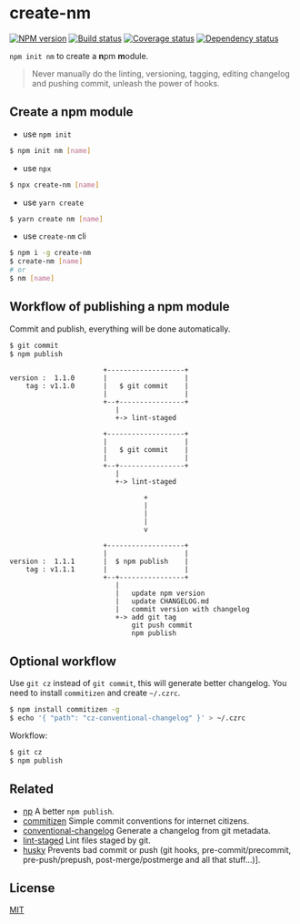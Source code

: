 # create-nm

[![NPM version][npm-image]][npm-url]
[![Build status][travis-image]][travis-url]
[![Coverage status][codecov-image]][codecov-url]
[![Dependency status][daviddm-image]][daviddm-url]

`npm init nm` to create a **n**pm **m**odule.

> Never manually do the linting, versioning, tagging, editing changelog and pushing commit, unleash the power of hooks.

## Create a npm module

- use `npm init`

```bash
$ npm init nm [name]
```

- use `npx`

```bash
$ npx create-nm [name]
```

- use `yarn create`

```bash
$ yarn create nm [name]
```

- use `create-nm` cli

```bash
$ npm i -g create-nm
$ create-nm [name]
# or
$ nm [name]
```

## Workflow of publishing a npm module

Commit and publish, everything will be done automatically.

```bash
$ git commit
$ npm publish
```

```
                       +-------------------+
version :  1.1.0       |                   |
    tag : v1.1.0       |   $ git commit    |
                       |                   |
                       +--+----------------+
                          |
                          +-> lint-staged

                       +-------------------+
                       |                   |
                       |   $ git commit    |
                       |                   |
                       +--+----------------+
                          |
                          +-> lint-staged

                                 +
                                 |
                                 |
                                 |
                                 v

                       +-------------------+
                       |                   |
version :  1.1.1       |  $ npm publish    |
    tag : v1.1.1       |                   |
                       +--+----------------+
                          |
                          |   update npm version
                          |   update CHANGELOG.md
                          |   commit version with changelog
                          +-> add git tag
                              git push commit
                              npm publish
```

## Optional workflow

Use `git cz` instead of `git commit`, this will generate better changelog.
You need to install `commitizen` and create `~/.czrc`.

```bash
$ npm install commitizen -g
$ echo '{ "path": "cz-conventional-changelog" }' > ~/.czrc
```

Workflow:

```bash
$ git cz
$ npm publish
```

## Related

- [np](https://github.com/sindresorhus/np) A better `npm publish`.
- [commitizen](https://github.com/commitizen/cz-cli) Simple commit conventions for internet citizens.
- [conventional-changelog](https://www.npmjs.com/package/conventional-changelog-cli) Generate a changelog from git metadata.
- [lint-staged](https://github.com/okonet/lint-staged) Lint files staged by git.
- [husky](https://github.com/typicode/husky) Prevents bad commit or push (git hooks, pre-commit/precommit, pre-push/prepush, post-merge/postmerge and all that stuff...)].

## License

[MIT](http://opensource.org/licenses/MIT)

[npm-image]: https://img.shields.io/npm/v/create-nm.svg?style=flat-square&logo=npm
[npm-url]: https://npmjs.org/package/create-nm
[travis-image]: https://img.shields.io/travis/MarmotHQ/create-nm/master.svg?style=flat-square&logo=travis
[travis-url]: https://travis-ci.org/MarmotHQ/create-nm
[codecov-image]: https://img.shields.io/codecov/c/github/MarmotHQ/create-nm/master.svg?style=flat-square&logo=javascript
[codecov-url]: https://codecov.io/gh/MarmotHQ/create-nm
[daviddm-image]: https://img.shields.io/david/MarmotHQ/create-nm.svg?style=flat-square
[daviddm-url]: https://david-dm.org/MarmotHQ/create-nm
